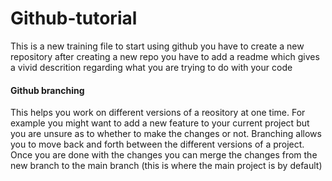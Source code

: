 # Github-tutorial
This is a new training file to start using github you have to create a new repository after creating a new repo you have to add a readme which gives a vivid descrition regarding what you are trying to do
with your code
#### Github branching 
This helps you work on different versions of a reository at one time. For example you might want to add a new feature to your current project but you are unsure as to whether to make the changes or not. Branching allows you to move back and forth between the different versions of a project. Once you are done with the changes you can merge the changes from the new branch to the main branch (this is where the main project is by default)
